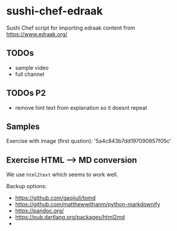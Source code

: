 # sushi-chef-edraak
Sushi Chef script for importing edraak content from https://www.edraak.org/


TODOs
-----
  - sample video
  - full channel


TODOs P2
--------
  - remove hint text from explanation so it doesnt repeat




Samples
-------

Exercise with image (first qustion): '5a4c843b7dd197090857f05c'





Exercise HTML --> MD conversion
-------------------------------

We use `html2text` which seems to work well.

Backup options:
  - https://github.com/gaojiuli/tomd
  - https://github.com/matthewwithanm/python-markdownify
  - https://pandoc.org/
  - https://pub.dartlang.org/packages/html2md
  - 
